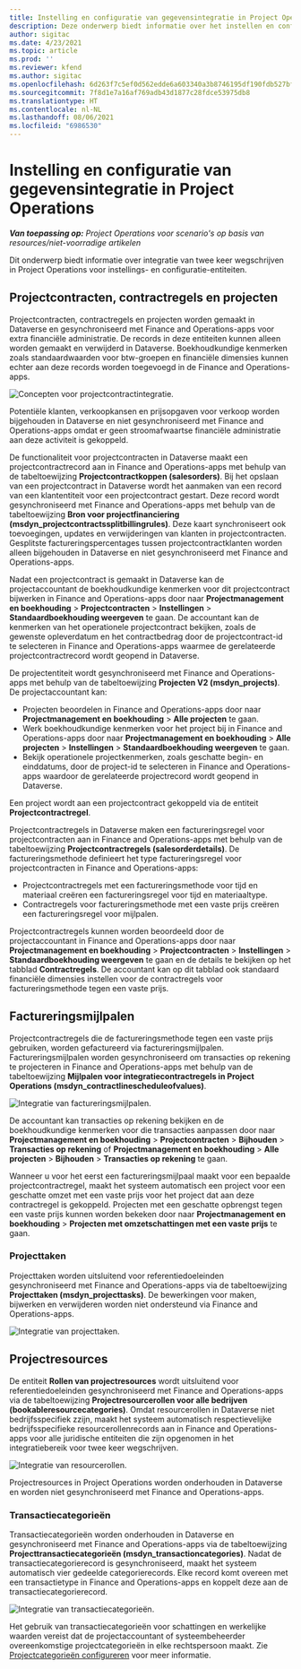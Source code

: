```yaml
---
title: Instelling en configuratie van gegevensintegratie in Project Operations
description: Deze onderwerp biedt informatie over het instellen en configureren van 'Twee keer wegschrijven'-kaarten in Project Operations.
author: sigitac
ms.date: 4/23/2021
ms.topic: article
ms.prod: ''
ms.reviewer: kfend
ms.author: sigitac
ms.openlocfilehash: 6d263f7c5ef0d562edde6a603340a3b8746195df190fdb527bfa40297f68eed2
ms.sourcegitcommit: 7f8d1e7a16af769adb43d1877c28fdce53975db8
ms.translationtype: HT
ms.contentlocale: nl-NL
ms.lasthandoff: 08/06/2021
ms.locfileid: "6986530"
---
```

# <a name="project-operations-setup-and-configuration-data-integration"></a>Instelling en configuratie van gegevensintegratie in Project Operations

_**Van toepassing op:** Project Operations voor scenario's op basis van resources/niet-voorradige artikelen_

Dit onderwerp biedt informatie over integratie van twee keer wegschrijven in Project Operations voor instellings- en configuratie-entiteiten.

## <a name="project-contracts-contract-lines-and-projects"></a>Projectcontracten, contractregels en projecten

Projectcontracten, contractregels en projecten worden gemaakt in Dataverse en gesynchroniseerd met Finance and Operations-apps voor extra financiële administratie. De records in deze entiteiten kunnen alleen worden gemaakt en verwijderd in Dataverse. Boekhoudkundige kenmerken zoals standaardwaarden voor btw-groepen en financiële dimensies kunnen echter aan deze records worden toegevoegd in de Finance and Operations-apps.

  ![Concepten voor projectcontractintegratie.](./media/1ProjectContract.jpg)

Potentiële klanten, verkoopkansen en prijsopgaven voor verkoop worden bijgehouden in Dataverse en niet gesynchroniseerd met Finance and Operations-apps omdat er geen stroomafwaartse financiële administratie aan deze activiteit is gekoppeld.

De functionaliteit voor projectcontracten in Dataverse maakt een projectcontractrecord aan in Finance and Operations-apps met behulp van de tabeltoewijzing **Projectcontractkoppen (salesorders)**. Bij het opslaan van een projectcontract in Dataverse wordt het aanmaken van een record van een klantentiteit voor een projectcontract gestart. Deze record wordt gesynchroniseerd met Finance and Operations-apps met behulp van de tabeltoewijzing **Bron voor projectfinanciering (msdyn\_projectcontractssplitbillingrules)**. Deze kaart synchroniseert ook toevoegingen, updates en verwijderingen van klanten in projectcontracten. Gesplitste factureringspercentages tussen projectcontractklanten worden alleen bijgehouden in Dataverse en niet gesynchroniseerd met Finance and Operations-apps.

Nadat een projectcontract is gemaakt in Dataverse kan de projectaccountant de boekhoudkundige kenmerken voor dit projectcontract bijwerken in Finance and Operations-apps door naar **Projectmanagement en boekhouding** > **Projectcontracten** > **Instellingen** > **Standaardboekhouding weergeven** te gaan. De accountant kan de kenmerken van het operationele projectcontract bekijken, zoals de gewenste opleverdatum en het contractbedrag door de projectcontract-id te selecteren in Finance and Operations-apps waarmee de gerelateerde projectcontractrecord wordt geopend in Dataverse.

De projectentiteit wordt gesynchroniseerd met Finance and Operations-apps met behulp van de tabeltoewijzing **Projecten V2 (msdyn\_projects)**. De projectaccountant kan:

  - Projecten beoordelen in Finance and Operations-apps door naar **Projectmanagement en boekhouding** > **Alle projecten** te gaan. 
  - Werk boekhoudkundige kenmerken voor het project bij in Finance and Operations-apps door naar **Projectmanagement en boekhouding** > **Alle projecten** > **Instellingen** > **Standaardboekhouding weergeven** te gaan.  
  - Bekijk operationele projectkenmerken, zoals geschatte begin- en einddatums, door de project-id te selecteren in Finance and Operations-apps waardoor de gerelateerde projectrecord wordt geopend in Dataverse.

Een project wordt aan een projectcontract gekoppeld via de entiteit **Projectcontractregel**.

Projectcontractregels in Dataverse maken een factureringsregel voor projectcontracten aan in Finance and Operations-apps met behulp van de tabeltoewijzing **Projectcontractregels (salesorderdetails)**. De factureringsmethode definieert het type factureringsregel voor projectcontracten in Finance and Operations-apps:

  - Projectcontractregels met een factureringsmethode voor tijd en materiaal creëren een factureringsregel voor tijd en materiaaltype.
  - Contractregels voor factureringsmethode met een vaste prijs creëren een factureringsregel voor mijlpalen.

Projectcontractregels kunnen worden beoordeeld door de projectaccountant in Finance and Operations-apps door naar **Projectmanagement en boekhouding** > **Projectcontracten** > **Instellingen** > **Standaardboekhouding weergeven** te gaan en de details te bekijken op het tabblad **Contractregels**. De accountant kan op dit tabblad ook standaard financiële dimensies instellen voor de contractregels voor factureringsmethode tegen een vaste prijs.

## <a name="billing-milestones"></a>Factureringsmijlpalen

Projectcontractregels die de factureringsmethode tegen een vaste prijs gebruiken, worden gefactureerd via factureringsmijlpalen. Factureringsmijlpalen worden gesynchroniseerd om transacties op rekening te projecteren in Finance and Operations-apps met behulp van de tabeltoewijzing **Mijlpalen voor integratiecontractregels in Project Operations (msdyn\_contractlinescheduleofvalues)**.

  ![Integratie van factureringsmijlpalen.](./media/2Milestones.jpg)

De accountant kan transacties op rekening bekijken en de boekhoudkundige kenmerken voor die transacties aanpassen door naar **Projectmanagement en boekhouding** > **Projectcontracten** > **Bijhouden** > **Transacties op rekening** of **Projectmanagement en boekhouding** > **Alle projecten** > **Bijhouden** > **Transacties op rekening** te gaan.

Wanneer u voor het eerst een factureringsmijlpaal maakt voor een bepaalde projectcontractregel, maakt het systeem automatisch een project voor een geschatte omzet met een vaste prijs voor het project dat aan deze contractregel is gekoppeld. Projecten met een geschatte opbrengst tegen een vaste prijs kunnen worden bekeken door naar **Projectmanagement en boekhouding** > **Projecten met omzetschattingen met een vaste prijs** te gaan.

### <a name="project-tasks"></a>Projecttaken

Projecttaken worden uitsluitend voor referentiedoeleinden gesynchroniseerd met Finance and Operations-apps via de tabeltoewijzing **Projecttaken (msdyn\_projecttasks)**. De bewerkingen voor maken, bijwerken en verwijderen worden niet ondersteund via Finance and Operations-apps.

  ![Integratie van projecttaken.](./media/3Tasks.jpg)

## <a name="project-resources"></a>Projectresources

De entiteit **Rollen van projectresources** wordt uitsluitend voor referentiedoeleinden gesynchroniseerd met Finance and Operations-apps via de tabeltoewijzing **Projectresourcerollen voor alle bedrijven (bookableresourcecategories)**. Omdat resourcerollen in Dataverse niet bedrijfsspecifiek zzijn, maakt het systeem automatisch respectievelijke bedrijfsspecifieke resourcerollenrecords aan in Finance and Operations-apps voor alle juridische entiteiten die zijn opgenomen in het integratiebereik voor twee keer wegschrijven.

![Integratie van resourcerollen.](./media/5Resources.jpg)

Projectresources in Project Operations worden onderhouden in Dataverse en worden niet gesynchroniseerd met Finance and Operations-apps.

### <a name="transaction-categories"></a>Transactiecategorieën

Transactiecategorieën worden onderhouden in Dataverse en gesynchroniseerd met Finance and Operations-apps via de tabeltoewijzing **Projecttransactiecategorieën (msdyn\_transactioncategories)**. Nadat de transactiecategorierecord is gesynchroniseerd, maakt het systeem automatisch vier gedeelde categorierecords. Elke record komt overeen met een transactietype in Finance and Operations-apps en koppelt deze aan de transactiecategorierecord.

![Integratie van transactiecategorieën.](./media/4TransactionCategories.jpg)

Het gebruik van transactiecategorieën voor schattingen en werkelijke waarden vereist dat de projectaccountant of systeembeheerder overeenkomstige projectcategorieën in elke rechtspersoon maakt. Zie [Projectcategorieën configureren](../project-accounting/configure-project-categories.md) voor meer informatie.

